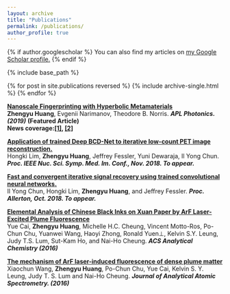 ```yaml
---
layout: archive
title: "Publications"
permalink: /publications/
author_profile: true
---
```


{% if author.googlescholar %}
  You can also find my articles on <u><a href="{{author.googlescholar}}">my Google Scholar profile</a>.</u>
{% endif %}

{% include base_path %}

{% for post in site.publications reversed %}
  {% include archive-single.html %}
{% endfor %}

<b>[Nanoscale Fingerprinting with Hyperbolic Metamaterials](https://aip.scitation.org/doi/10.1063/1.5079736)</b> <br>
<b>Zhengyu Huang</b>, Evgenii Narimanov, Theodore B. Norris. <b><i>APL Photonics. (2019)</i></b> <b>(Featured Article) 
<br>News coverage:[[1]](https://publishing.aip.org/publications/latest-content/hyperbolic-metamaterials-enable-nanoscale-fingerprinting/), [[2]](https://phys.org/news/2019-02-hyperbolic-metamaterials-enable-nanoscale-fingerprinting.html)</b> <br>

<b>[Application of trained Deep BCD-Net to iterative low-count PET image reconstruction. ]()</b> <br>
Hongki Lim, <b>Zhengyu Huang</b>, Jeffrey Fessler, Yuni Dewaraja, Il Yong Chun. <b><i>Proc. IEEE Nuc. Sci. Symp. Med. Im. Conf., Nov. 2018. To appear.</i></b>

<b>[Fast and convergent iterative signal recovery using trained convolutional neural networks.]()</b> <br>
Il Yong Chun, Hongki Lim, <b>Zhengyu Huang</b>, and Jeffrey Fessler. <b><i>Proc. Allerton, Oct. 2018. To appear.</i></b>

<b>[Elemental Analysis of Chinese Black Inks on Xuan Paper by ArF Laser-Excited Plume Fluorescence](https://pubs.acs.org/doi/abs/10.1021/acs.analchem.6b02628)</b> <br>
Yue Cai, <b>Zhengyu Huang</b>, Michelle H.C. Cheung, Vincent Motto-Ros, Po-Chun Chu, Yuanwei Wang, Haoyi Zhong, Ronald Yuen⊥, Kelvin S.Y. Leung, Judy T.S. Lum, Sut-Kam Ho, and Nai-Ho Cheung. <b><i>ACS Analytical Chemistry (2016)</i></b>

<b>[The mechanism of ArF laser-induced fluorescence of dense plume matter](https://pubs.rsc.org/en/content/articlelanding/2016/ja/c6ja00290k#!divAbstract)</b> <br>
Xiaochun Wang, <b>Zhengyu Huang</b>, Po-Chun Chu, Yue Cai, Kelvin S. Y. Leung, Judy T. S. Lum and  Nai-Ho Cheung. <b><i>Journal of Analytical Atomic Spectrometry. (2016)</i></b>

